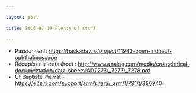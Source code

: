 ```yaml
---

layout: post

title: 2016-07-19 Plenty of stuff

---
```



-   Passionnant:
    https://hackaday.io/project/11943-open-indirect-ophthalmoscope
-   Récupérer la datasheet :
    http://www.analog.com/media/en/technical-documentation/data-sheets/AD7276\_7277\_7278.pdf
-   Cf Baptiste Pierrat -
    https://e2e.ti.com/support/arm/sitara\_arm/f/791/t/396940

